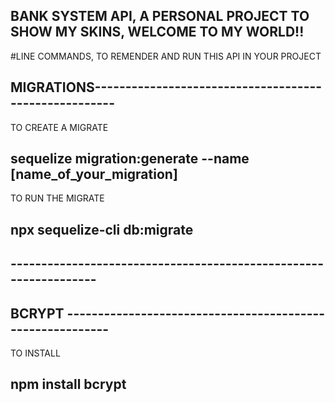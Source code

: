 ## BANK SYSTEM API, A PERSONAL PROJECT TO SHOW MY SKINS, WELCOME TO MY WORLD!!

#LINE COMMANDS, TO REMENDER AND RUN THIS API IN YOUR PROJECT

## MIGRATIONS------------------------------------------------------

TO CREATE A MIGRATE
## sequelize migration:generate --name [name_of_your_migration]

TO RUN THE MIGRATE
## npx sequelize-cli db:migrate

## -----------------------------------------------------------------

## BCRYPT ----------------------------------------------------------

TO INSTALL
## npm install bcrypt



